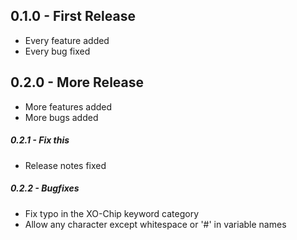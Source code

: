 ## 0.1.0 - First Release
* Every feature added
* Every bug fixed

## 0.2.0 - More Release
* More features added
* More bugs added

##### 0.2.1 - Fix this
* Release notes fixed

##### 0.2.2 - Bugfixes
* Fix typo in the XO-Chip keyword category
* Allow any character except whitespace or '#' in variable names
